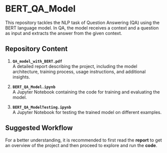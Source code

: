 # BERT_QA_Model

This repository tackles the NLP task of Question Answering (QA) using the BERT language model. In QA, the model receives a context and a question as input and extracts the answer from the given context.

## Repository Content

1. **`QA_model_with_BERT.pdf`**  
   A detailed report describing the project, including the model architecture, training process, usage instructions, and additional insights.

2. **`BERT_QA_Model.ipynb`**  
   A Jupyter Notebook containing the code for training and evaluating the model.

3. **`BERT_QA_ModelTesting.ipynb`**  
   A Jupyter Notebook for testing the trained model on different examples.

## Suggested Workflow

For a better understanding, it is recommended to first read the **report** to get an overview of the project and then proceed to explore and run the **code**.
